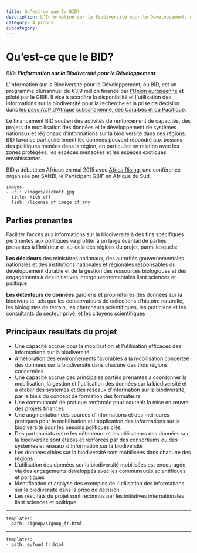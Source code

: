 ```yaml
---
title: Qu’est-ce que le BID?
description: L’Information sur la Biodiversité pour le Développement, ou BID, est un programme pluriannuel financé par l'Union européenne et piloté par le GBIF, visant à accroître la disponibilité et l'utilisation des informations sur la biodiversité pour la recherche et la prise de décision dans les pays ACP d'Afrique subsaharienne, des Caraïbes et du Pacifique.
category: A propos
subcategory: 
---
```


# Qu’est-ce que le BID?

_BID: **l'Information sur la Biodiversité pour le Développement**_

L’Information sur la Biodiversité pour le Développement, ou BID,  est un programme pluriannuel de €3.9 million financé par [l'Union européenne](http://europa.eu) et piloté par le GBIF. Il vise à accroître la disponibilité et l'utilisation des informations sur la biodiversité pour la recherche et la prise de décision dans [les pays ACP d'Afrique subsaharienne, des Caraïbes et du Pacifique](https://ec.europa.eu/europeaid/regions/african-caribbean-and-pacific-acp-region_en).

Le financement BID soutien des activités de renforcement de capacités, des projets de mobilisation des données et le développement de systèmes nationaux et régionaux d'informations sur la biodiversité dans ces régions. BID favorise particulièrement les données pouvant répondre aux besoins des politiques menées dans la région, en particulier en relation avec les zones protégées, les espèces menacées et les espèces exotiques envahissantes.

BID a débuté en Afrique en mai 2015 avec [Africa Rising](http://www.gbif.org/event/78473/ 'Africa Rising'), une conférence organisée par SANBI, le Participant GBIF en Afrique du Sud.

```styledYaml
images:
- url: /images/kickoff.jpg
  title: kick off
  link: /license_of_image_if_any
```

## Parties prenantes

Faciliter l’accès aux informations sur la biodiversité à des fins spécifiques pertinentes aux politiques va profiter à un large éventail de parties prenantes à l'intérieur et au-delà des régions du projet, parmi lesquels:

**Les décideurs** des ministères nationaux, des autorités gouvernementales nationales et des institutions nationales et régionales responsables du développement durable et de la gestion des ressources biologiques et des engagements à des initiatives intergouvernementales liant sciences et politique

**Les détenteurs de données** gardiens et propriétaires des données sur la biodiversité, tels que les conservateurs de collections d’histoire naturelle, les biologistes de terrain, les chercheurs scientifiques, les praticiens et les consultants du secteur privé, et les citoyens scientifiques 

## Principaux resultats du projet
+ Une capacité accrue pour la mobilisation et l'utilisation efficaces des informations sur la biodiversité
+ Amélioration des environnements favorables à la mobilisation concertée des données sur la biodiversité dans chacune des trois régions concernées
+ Une capacité accrue des principales parties prenantes à coordonner la mobilisation, la gestion et l'utilisation des données sur la biodiversité et à établir des systèmes et des réseaux d'information sur la biodiversité, par le biais du  concept de formation des formateurs
+ Une communauté de pratique renforcée pour soutenir la mise en œuvre des projets financés
+ Une augmentation des sources d'informations et des meilleures pratiques pour la mobilisation et l'application des informations sur la biodiversité pour les besoins politiques clés
+ Des partenariats entre les détenteurs et les utilisateurs des données sur la biodiversité sont établis et renforcés par des consortiums ou des systèmes et réseaux d'information sur la biodiversité 
+ Les données cibles sur la biodiversité sont mobilisées dans chacune des régions
+ L'utilisation des données sur la biodiversité mobilisées est encouragée via des engagements développés avec les communautés scientifiques et politiques
+ Identification et analyse des exemples de l'utilisation des informations sur la biodiversité dans la prise de décision
+ Les résultats du projet sont reconnus par les initiatives internationales liant  sciences et politique

____

```styledYaml
templates:
- path: signup/signup_fr.html
```

--------

```styledYaml
templates:
- path: eufund_fr.html
```